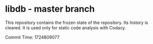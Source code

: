 # libdb - master branch

This repository contains the frozen state of the repository.
Its history is cleared. It is used only for static code
analysis with Codacy.

Commit Time: 1724809077